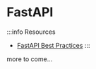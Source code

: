 # FastAPI

:::info Resources

- [FastAPI Best Practices](https://github.com/zhanymkanov/fastapi-best-practices)
:::

more to come...
